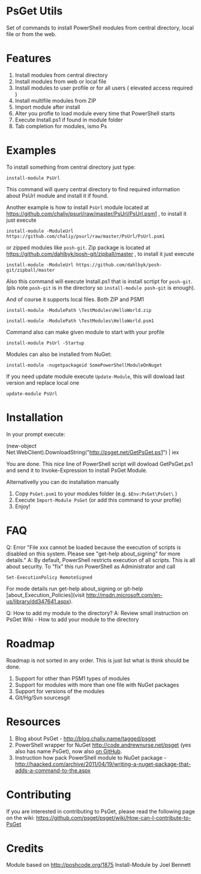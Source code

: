 PsGet Utils
=============

Set of commands to install PowerShell modules from central directory, local file or from the web.

Features
========

1. Install modules from central directory
2. Install modules from web or local file
3. Install modules to user profile or for all users ( elevated access required )
4. Install multifile modules from ZIP
5. Import module after install
6. Alter you profle to load module every time that PowerShell starts
7. Execute Install.ps1 if found in module folder
31. Tab completion for modules, ismo Ps<Tab>

Examples
========
To install something from central directory just type:

    install-module PsUrl
    
This command will query central directory to find required information about PsUrl module and install it if found.

Another example is how to install `PsUrl` module located at https://github.com/chaliy/psurl/raw/master/PsUrl/PsUrl.psm1 , to install it just execute

    install-module -ModuleUrl https://github.com/chaliy/psurl/raw/master/PsUrl/PsUrl.psm1
    
or zipped modules like `posh-git`. Zip package is located at https://github.com/dahlbyk/posh-git/zipball/master , to install it just execute

    install-module -ModuleUrl https://github.com/dahlbyk/posh-git/zipball/master
    
Also this command will execute Install.ps1 that is install scrtipt for `posh-git`. (pls note `posh-git` is in the directory so `install-module posh-git` is enough).

And of course it supports local files. Both ZIP and PSM1
    
    install-module -ModulePath \TestModules\HelloWorld.zip

    install-module -ModulePath \TestModules\HelloWorld.psm1
    
Command also can make given module to start with your profile

    install-module PsUrl -Startup   

Modules can also be installed from NuGet:

    install-module -nugetpackageid SomePowerShellModuleOnNuget

If you need update module execute `Update-Module`, this will dowload last version and replace local one

    update-module PsUrl

Installation
============

In your prompt execute:

(new-object Net.WebClient).DownloadString("http://psget.net/GetPsGet.ps1") | iex

You are done. This nice line of PowerShell script will dowload GetPsGet.ps1 and send it to Invoke-Expression to install PsGet Module.

Alternativelly you can do installation manually

1. Copy `PsGet.psm1` to your modules folder (e.g. `$Env:PsGet\PsGet\` )
2. Execute `Import-Module PsGet` (or add this command to your profile)
3. Enjoy!

FAQ
===

Q: Error "File xxx cannot be loaded because the execution of scripts is disabled on this system. Please see "get-help about_signing" for more details."
A: By default, PowerShell restricts execution of all scripts. This is all about security. To "fix" this run PowerShell as Administrator and call 
    
    Set-ExecutionPolicy RemoteSigned
    
For mode details run get-help about_signing or git-help [about_Execution_Policies](visit http://msdn.microsoft.com/en-us/library/dd347641.aspx).

Q: How to add my module to the directory?
A: Review small instruction on PsGet Wiki - How to add your module to the directory


Roadmap
=======

Roadmap is not sorted in any order. This is just list what is think should be done.

1. Support for other than PSM1 types of modules
2. Support for modules with more than one file with NuGet packages
3. Support for versions of the modules
4. Git/Hg/Svn sourcesgit

Resources
=========

1. Blog about PsGet - http://blog.chaliy.name/tagged/psget
2. PowerShell wrapper for NuGet http://code.andrewnurse.net/psget (yes also has name PsGet), now also [on GitHub](https://github.com/anurse/PS-Get).
3. Instruction how pack PowerShell module to NuGet package - http://haacked.com/archive/2011/04/19/writing-a-nuget-package-that-adds-a-command-to-the.aspx

Contributing
============

If you are interested in contributing to PsGet, please read the following page on the wiki:
https://github.com/psget/psget/wiki/How-can-I-contribute-to-PsGet

Credits
=======

Module based on http://poshcode.org/1875 Install-Module by Joel Bennett  